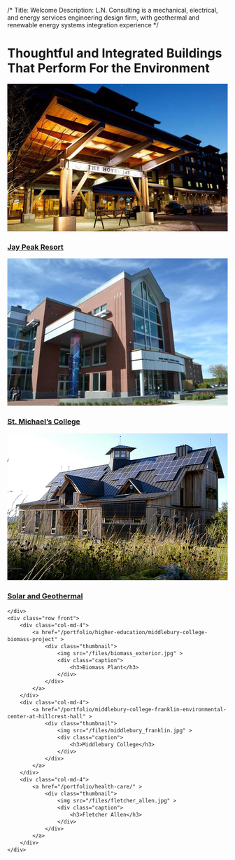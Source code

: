 /*
Title: Welcome
Description: L.N. Consulting is a mechanical, electrical, and energy services engineering design firm, with geothermal and renewable energy systems integration experience
*/

<div>
	<h1 class="avoid-logo">
		Thoughtful and Integrated Buildings<br/>That Perform For the Environment
	</h1>
</div>

<div>
	<div class="row front">
		<div class="col-md-4">
			<a href="/jay-peak" >
				<div class="thumbnail">
					<img src="/files/hoteljay1.jpg" >
					<div class="caption">
						<h3>Jay Peak Resort</h3>
					</div>
				</div>
			</a>
		</div>
		<div class="col-md-4">
			<a href="/st-mikes" >
				<div class="thumbnail">
					<img src="/files/st-mikes-2.jpg" >
					<div class="caption">
						<h3>St. Michael’s College</h3>
					</div>
				</div>
			</a>
		</div>
		<div class="col-md-4">
			<a href="/renewable" >
				<div class="thumbnail">
					<img src="/files/teal-farm.jpg" >
					<div class="caption">
						<h3>Solar and Geothermal</h3>
					</div>
				</div>
			</a>
		</div>
		
	</div>
	<div class="row front">
		<div class="col-md-4">
			<a href="/portfolio/higher-education/middlebury-college-biomass-project" >
				<div class="thumbnail">
					<img src="/files/biomass_exterior.jpg" >
					<div class="caption">
						<h3>Biomass Plant</h3>
					</div>
				</div>
			</a>
		</div>
		<div class="col-md-4">
			<a href="/portfolio/middlebury-college-franklin-environmental-center-at-hillcrest-hall" >
				<div class="thumbnail">
					<img src="/files/middlebury_franklin.jpg" >
					<div class="caption">
						<h3>Middlebury College</h3>
					</div>
				</div>
			</a>
		</div>
		<div class="col-md-4">
			<a href="/portfolio/health-care/" >
				<div class="thumbnail">
					<img src="/files/fletcher_allen.jpg" >
					<div class="caption">
						<h3>Fletcher Allen</h3>
					</div>
				</div>
			</a>
		</div>
	</div>
</div>

<div>
	<!--
	<div class="well" >
		<div id="homepage-carousel" class="carousel slide" data-ride="carousel">
			
			<ol class="carousel-indicators">
				<li data-target="#homepage-carousel" data-slide-to="0" class="active"></li>
				<li data-target="#homepage-carousel" data-slide-to="1"></li>
				<li data-target="#homepage-carousel" data-slide-to="2"></li>
			</ol>

			
			<div class="carousel-inner" role="listbox">
				<div class="item active">
					<img src="/files/hoteljay1.jpg" >
					<div class="carousel-caption">
						<h3>Jay Peak Resort</h3>
						<p>From rinks to water parks, we know how to have fun. See how we helped make it happen.</p>
					</div>
				</div>
				<div class="item">
					<img src="/files/st-mikes.jpg" >
					<div class="carousel-caption">
						<h3>St. Michael’s College</h3>
						<p>Educational buildings that help keep costs low and everyone comfortable.</p>
					</div>
				</div>
				<div class="item">
					<img src="/files/teal-farm.jpg" >
					<div class="carousel-caption">
						<h3>Solar and Geothermal</h3>
						<p>Knowing how to best make use of the environment is a key part of the exprience we bring.</p>
					</div>
				</div>
			</div>

			<!-- Controls 
			<a class="left carousel-control" href="#homepage-carousel" role="button" data-slide="prev">
				<span class="glyphicon glyphicon-chevron-left" aria-hidden="true"></span>
				<span class="sr-only">Previous</span>
			</a>
			<a class="right carousel-control" href="#homepage-carousel" role="button" data-slide="next">
				<span class="glyphicon glyphicon-chevron-right" aria-hidden="true"></span>
				<span class="sr-only">Next</span>
			</a>-->
	<!--
		</div>
	</div>
	-->
</div>
